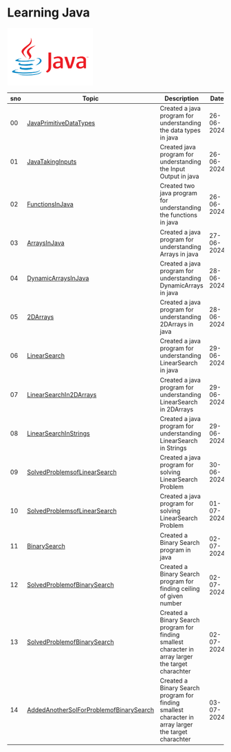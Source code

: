 # Learning Java 
<img src = 'https://github.com/SimabBits/Learning-Java/blob/main/Javapng.png' width ='200px' alt = Java Image>

|sno|Topic|Description|Date|
|-|-|-|-|
|00|[JavaPrimitiveDataTypes](JavaPrimitiveDataTypes)|Created a java program for understanding the data types in java|26-06-2024|
|01|[JavaTakingInputs](javaTakingInputs)|Created java program for understanding the Input Output in java|26-06-2024|
|02|[FunctionsInJava](FunctionsInJava)|Created two java program for understanding the functions in java|26-06-2024|
|03|[ArraysInJava](ArraysInJava)|Created a java program for understanding Arrays in java|27-06-2024|
|04|[DynamicArraysInJava](DynamicArraysInJava)|Created a java program for understanding DynamicArrays in java|28-06-2024|
|05|[2DArrays](2DArrays)|Created a java program for understanding 2DArrays in java|28-06-2024|
|06|[LinearSearch](LinearSearch)|Created a java program for understanding LinearSearch in java|29-06-2024|
|07|[LinearSearchIn2DArrays](LinearSearchIn2dArrays)|Created a java program for understanding LinearSearch in 2DArrays|29-06-2024|
|08|[LinearSearchInStrings](LinearSearchIn_Strings)|Created a java program for understanding LinearSearch in Strings|29-06-2024|
|09|[SolvedProblemsofLinearSearch](LeetCodeProblems)|Created a java program for solving LinearSearch Problem|30-06-2024|
|10|[SolvedProblemsofLinearSearch](LeetCodeProblems)|Created a java program for solving LinearSearch Problem|01-07-2024|
|11|[BinarySearch](BinarySearch)|Created a Binary Search program in java|02-07-2024|
|12|[SolvedProblemofBinarySearch](BinarySearchProblems/FindCeiling)|Created a Binary Search program for finding ceiling of given number|02-07-2024|
|13|[SolvedProblemofBinarySearch](BinarySearchProblems/FindSmallestAlphabet)|Created a Binary Search program for finding smallest character in array larger the target charachter|02-07-2024|
|14|[AddedAnotherSolForProblemofBinarySearch](BinarySearchProblems/FindSmallestAlphabet)|Created a Binary Search program for finding smallest character in array larger the target charachter|03-07-2024|